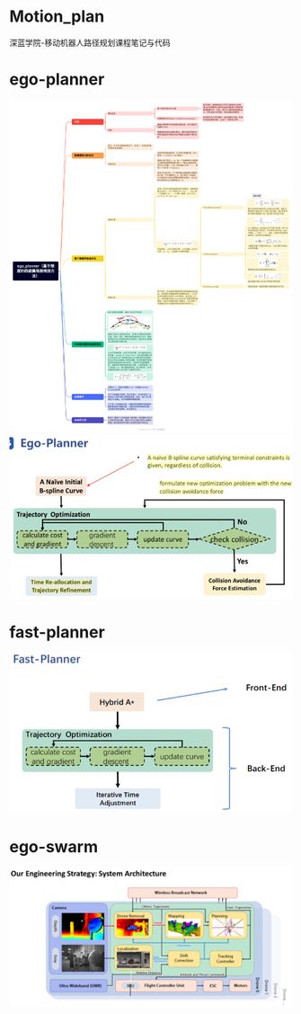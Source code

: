 # Motion_plan
深蓝学院-移动机器人路径规划课程笔记与代码



# ego-planner
![img](https://github.com/Yangchengshuai/Motion_plan/blob/main/images/5I56wfJuKQG59pik2ebM3SG4r7ZoZeKRXSCz7D5gdGo.png)
![img](https://github.com/Yangchengshuai/Motion_plan/blob/main/images/j2mEI5odgXGqZo5Zf3ZKUMoFPXs2BdwpeL1BZV2hMTA.png)
# fast-planner
![img](https://github.com/Yangchengshuai/Motion_plan/blob/main/images/dAhTioMSh8IRFRDI814wjj8V8QCthjDot9z7TGj6Hco.png)

# ego-swarm
![img](https://github.com/Yangchengshuai/Motion_plan/blob/main/images/or8YQCFvTm6Lbbzh_a3JL2S5jcnWT9CQfx1lwNt20q8.png)
